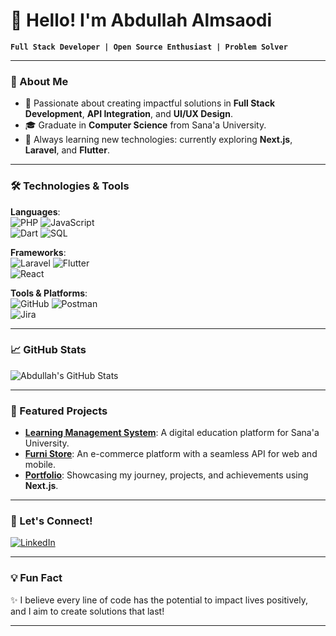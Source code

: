 

# 👋 Hello! I'm Abdullah Almsaodi  
**`Full Stack Developer | Open Source Enthusiast | Problem Solver`**

---

### 🚀 About Me
- 🌟 Passionate about creating impactful solutions in **Full Stack Development**, **API Integration**, and **UI/UX Design**.
- 🎓 Graduate in **Computer Science** from Sana'a University.
- 📖 Always learning new technologies: currently exploring **Next.js**, **Laravel**, and **Flutter**.

---

### 🛠️ Technologies & Tools
**Languages**:  
![PHP](https://img.shields.io/badge/PHP-777BB4?style=flat-square&logo=php&logoColor=white) ![JavaScript](https://img.shields.io/badge/JavaScript-F7DF1E?style=flat-square&logo=javascript&logoColor=black)  
![Dart](https://img.shields.io/badge/Dart-0175C2?style=flat-square&logo=dart&logoColor=white) ![SQL](https://img.shields.io/badge/SQL-4479A1?style=flat-square&logo=mysql&logoColor=white)  

**Frameworks**:  
![Laravel](https://img.shields.io/badge/Laravel-FF2D20?style=flat-square&logo=laravel&logoColor=white) ![Flutter](https://img.shields.io/badge/Flutter-02569B?style=flat-square&logo=flutter&logoColor=white)  
![React](https://img.shields.io/badge/React-DD0031?style=flat-square&logo=angular&logoColor=white)

**Tools & Platforms**:  
![GitHub](https://img.shields.io/badge/GitHub-181717?style=flat-square&logo=github&logoColor=white) ![Postman](https://img.shields.io/badge/Postman-FF6C37?style=flat-square&logo=postman&logoColor=white)  
![Jira](https://img.shields.io/badge/Jira-0052CC?style=flat-square&logo=jira-software&logoColor=white)

---

### 📈 GitHub Stats
![Abdullah's GitHub Stats](https://github-readme-stats.vercel.app/api?username=Abdullah-Almsaodi&show_icons=true&theme=radical)

---

### 🌟 Featured Projects
- [**Learning Management System**](https://github.com/Abdullah-Almsaodi/LMS-Stakeholder-Scenarios): A digital education platform for Sana'a University.  
- [**Furni Store**](https://github.com/Abdullah-Almsaodi/furni-store): An e-commerce platform with a seamless API for web and mobile.  
- [**Portfolio**](https://github.com/Abdullah-Almsaodi): Showcasing my journey, projects, and achievements using **Next.js**.

---

### 🤝 Let's Connect!
[![LinkedIn](https://img.shields.io/badge/LinkedIn-Abdullah%20Almsaodi-blue?style=flat-square&logo=linkedin)](https://linkedin.com/in/abdullah-almsaodi)  

---

### 💡 Fun Fact
✨ I believe every line of code has the potential to impact lives positively, and I aim to create solutions that last!

---
